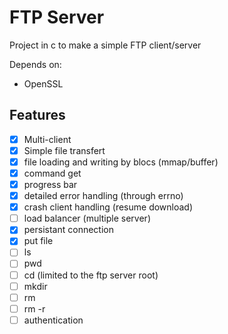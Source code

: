 # FTP Server

Project in c to make a simple FTP client/server

Depends on:

- OpenSSL

## Features

- [x] Multi-client
- [x] Simple file transfert
- [x] file loading and writing by blocs (mmap/buffer)
- [x] command get
- [x] progress bar
- [X] detailed error handling (through errno)
- [X] crash client handling (resume download)
- [ ] load balancer (multiple server)
- [X] persistant connection
- [X] put file
- [ ] ls
- [ ] pwd
- [ ] cd (limited to the ftp server root)
- [ ] mkdir
- [ ] rm
- [ ] rm -r
- [ ] authentication